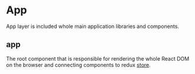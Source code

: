 # App

App layer is included whole main application libraries and components.

## app

The root component that is responsible for rendering the whole React DOM on the browser and connecting components to redux [store](http://redux.js.org/docs/api/Store.html).